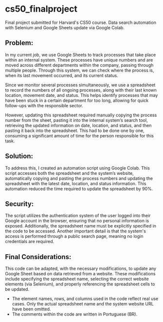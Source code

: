 # cs50_finalproject
Final project submitted for Harvard's CS50 course. Data search automation with Selenium and Google Sheets update via Google Colab.

## Problem:
In my current job, we use Google Sheets to track processes that take place within an internal system. These processes have unique numbers and are moved across different departments within the company, passing through multiple people. Through this system, we can check where the process is, when its last movement occurred, and its current status.

Since we monitor several processes simultaneously, we use a spreadsheet to record the numbers of all ongoing processes, along with their last known location, movement date, and status. This helps identify processes that may have been stuck in a certain department for too long, allowing for quick follow-ups with the responsible sector.

However, updating this spreadsheet required manually copying the process number from the sheet, pasting it into the internal system’s search tool, retrieving the updated information on date, location, and status, and then pasting it back into the spreadsheet. This had to be done one by one, consuming a significant amount of time for the person responsible for this task.

## Solution:
To address this, I created an automation script using Google Colab. This script accesses both the spreadsheet and the system’s website, automatically copying and pasting the process numbers and updating the spreadsheet with the latest date, location, and status information. This automation reduced the time required to update the spreadsheet by 90%.

## Security:
The script utilizes the authentication system of the user logged into their Google account in the browser, ensuring that no personal information is exposed. Additionally, the spreadsheet name must be explicitly specified in the code to be accessed. Another important detail is that the system's access is performed through a public search page, meaning no login credentials are required.

## Final Considerations:
This code can be adapted, with the necessary modifications, to update any Google Sheet based on data retrieved from a website. These modifications include specifying the spreadsheet name, selecting the correct website elements (via Selenium), and properly referencing the spreadsheet cells to be updated.

* The element names, rows, and columns used in the code reflect real use cases. Only the actual spreadsheet name and the system website URL have been omitted.
* The comments within the code are written in Portuguese (BR).
